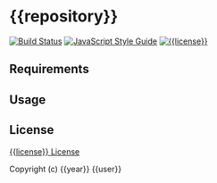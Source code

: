 # {{repository}}

[![Build Status](https://travis-ci.org/{{user}}/{{repository}}.svg?branch=master)](https://travis-ci.org/{{user}}/{{repository}})
[![JavaScript Style Guide](https://img.shields.io/badge/code_style-standard-brightgreen.svg)](https://standardjs.com)
[![{{license}}](https://img.shields.io/badge/license-{{license}}-blue.svg)](https://github.com/{{user}}/{{repository}}/blob/master/LICENSE)

## Requirements

## Usage

## License

[{{license}} License](https://github.com/{{user}}/{{repository}}/blob/master/LICENSE)

Copyright (c) {{year}} {{user}}